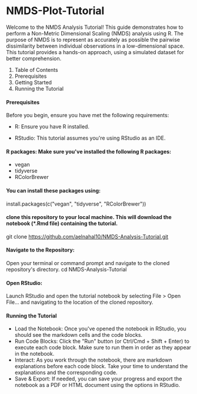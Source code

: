 # NMDS-Plot-Tutorial

Welcome to the NMDS Analysis Tutorial! This guide demonstrates how to perform a Non-Metric Dimensional Scaling (NMDS) analysis using R. The purpose of NMDS is to represent as accurately as possible the pairwise dissimilarity between individual observations in a low-dimensional space. This tutorial provides a hands-on approach, using a simulated dataset for better comprehension.

1. Table of Contents
2. Prerequisites
3. Getting Started
4. Running the Tutorial

#### Prerequisites
Before you begin, ensure you have met the following requirements:  
- R: Ensure you have R installed.

- RStudio: This tutorial assumes you're using RStudio as an IDE.
#### R packages: Make sure you've installed the following R packages:
 - vegan
 - tidyverse
 - RColorBrewer
#### You can install these packages using:
install.packages(c("vegan", "tidyverse", "RColorBrewer"))

#### clone this repository to your local machine. This will download the notebook (*.Rmd file) containing the tutorial.
git clone https://github.com/aelnahal10/NMDS-Analysis-Tutorial.git

#### Navigate to the Repository:
Open your terminal or command prompt and navigate to the cloned repository's directory.
cd NMDS-Analysis-Tutorial

#### Open RStudio:
Launch RStudio and open the tutorial notebook by selecting File > Open File... and navigating to the location of the cloned repository.

#### Running the Tutorial
- Load the Notebook: Once you've opened the notebook in RStudio, you should see the markdown cells and the code blocks.
- Run Code Blocks: Click the "Run" button (or Ctrl/Cmd + Shift + Enter) to execute each code block. Make sure to run them in order as they appear in the notebook.
- Interact: As you work through the notebook, there are markdown explanations before each code block. Take your time to understand the explanations and the corresponding code.
- Save & Export: If needed, you can save your progress and export the notebook as a PDF or HTML document using the options in RStudio.
